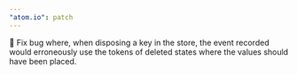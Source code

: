 ```yaml
---
"atom.io": patch
---
```


🐛 Fix bug where, when disposing a key in the store, the event recorded would erroneously use the tokens of deleted states where the values should have been placed.
